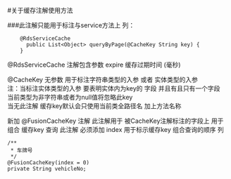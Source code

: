 #关于缓存注解使用方法

###此注解只能用于标注与service方法上
列：
    
        @RdsServiceCache
          public List<Object> queryByPage(@CacheKey String key) {
        }
        
@RdsServiceCache 注解包含参数  expire 缓存过期时间 (毫秒) <br/>
 
@CacheKey 无参数 用于标注字符串类型的入参 或者 实体类型的入参 <br/> 注：当标注实体类型的入参 要表明实体内为key的 字段 并且有且只有一个字段<br/>
当前类型为非字符串或者为null值将忽略此key<br/> 当无此注解 缓存key默认会只使用当前类全路径名 加上方法名称<br/>  

新加 @FusionCacheKey 注解 此注解用于 被CacheKey注解标注的字段上 用于组合 缓存key 查询 
此注解 必须添加 index 用于标示缓存key 组合查询的顺序
列

    /**
     * 车牌号
     */
    @FusionCacheKey(index = 0)
    private String vehicleNo;
      
 
